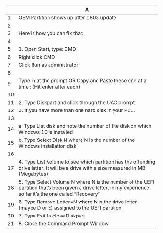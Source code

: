 |    | A                                                                                                                                                             |
|----|---------------------------------------------------------------------------------------------------------------------------------------------------------------|
| 1  | OEM Partition shows up after 1803 update                                                                                                                      |
| 2  |                                                                                                                                                               |
| 3  | Here is how you can fix that:                                                                                                                                 |
| 4  |                                                                                                                                                               |
| 5  | 1\. Open Start, type: CMD                                                                                                                                     |
| 6  | Right click CMD                                                                                                                                               |
| 7  | Click Run as administrator                                                                                                                                    |
| 8  |                                                                                                                                                               |
| 9  | Type in at the prompt OR Copy and Paste these one at a time : \(Hit enter after each\)                                                                        |
| 10 |                                                                                                                                                               |
| 11 | 2\. Type Diskpart and click through the UAC prompt                                                                                                            |
| 12 | 3\. If you have more than one hard disk in your PC…                                                                                                           |
| 13 |                                                                                                                                                               |
| 14 | a\. Type List disk and note the number of the disk on which Windows 10 is installed                                                                           |
| 15 | b\. Type Select Disk N where N is the number of the Windows installation disk                                                                                 |
| 16 |                                                                                                                                                               |
| 17 | 4\. Type List Volume to see which partition has the offending drive letter\. It will be a drive with a size measured in MB \(Megabytes\)                      |
| 18 | 5\. Type Select Volume N where N is the number of the UEFI partition that’s been given a drive letter, in my experience so far it’s the one called “Recovery” |
| 19 | 6\. Type Remove Letter=N where N is the drive letter \(maybe D or E\) assigned to the UEFI partition                                                          |
| 20 | 7\. Type Exit to close Diskpart                                                                                                                               |
| 21 | 8\. Close the Command Prompt Window                                                                                                                           |
